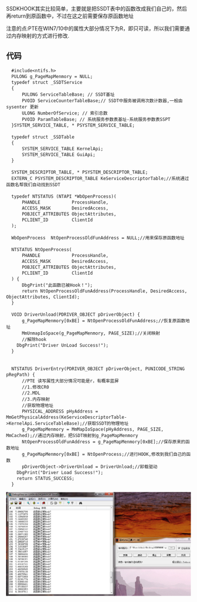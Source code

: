 SSDKHOOK其实比较简单，主要就是把SSDT表中的函数改成我们自己的，然后再return到原函数中，不过在这之前需要保存原函数地址

注意的点:PTE在WIN7/10中的属性大部分情况下为R，即只可读，所以我们需要通过内存映射的方式进行修改.

代码
---

      #include<ntifs.h>
      PULONG g_PageMapMenmory = NULL;
      typedef struct _SSDTService
      {
          PULONG ServiceTableBase; // SSDT基址
          PVOID ServiceCounterTableBase;// SSDT中服务被调用次数计数器,一般由sysenter 更新
          ULONG NumberOfService; // 索引总数
          PVOID ParamTableBase; // 系统服务参数表基址-系统服务参数表SSPT
      }SYSTEM_SERVICE_TABLE, * PSYSTEM_SERVICE_TABLE;

      typedef struct _SSDTable
      {
          SYSTEM_SERVICE_TABLE KernelApi; 
          SYSTEM_SERVICE_TABLE GuiApi;  
      }

      SYSTEM_DESCRIPTOR_TABLE, * PSYSTEM_DESCRIPTOR_TABLE;
      EXTERN_C PSYSTEM_DESCRIPTOR_TABLE KeServiceDescriptorTable;//系统通过函数名帮我们自动找到SSDT

      typedef NTSTATUS (NTAPI *WbOpenProcess)(
          PHANDLE            ProcessHandle,
          ACCESS_MASK        DesiredAccess,
          POBJECT_ATTRIBUTES ObjectAttributes,
          PCLIENT_ID         ClientId
      );

      WbOpenProcess  NtOpenProcessOldFunAddress = NULL;//用来保存原函数地址

      NTSTATUS NtOpenProcess(
          PHANDLE            ProcessHandle,
          ACCESS_MASK        DesiredAccess,
          POBJECT_ATTRIBUTES ObjectAttributes,
          PCLIENT_ID         ClientId
      ) {
          DbgPrint("此函数已被Hook！");
          return NtOpenProcessOldFunAddress(ProcessHandle, DesiredAccess, ObjectAttributes, ClientId);
      }

      VOID DriverUnload(PDRIVER_OBJECT pDriverObject) {
          g_PageMapMenmory[0xBE] = NtOpenProcessOldFunAddress;//恢复原函数地址
          MmUnmapIoSpace(g_PageMapMenmory, PAGE_SIZE);//关闭映射
          //解除hook   
        DbgPrint("Driver UnLoad Success!");
      }


      NTSTATUS DriverEntry(PDRIVER_OBJECT pDriverObject, PUNICODE_STRING pRegPath) {
          //PTE 读写属性大部分情况可能是r，有概率蓝屏
          //1.修改CR0
          //2.MDL
          //3.内存映射
          //获取物理地址
          PHYSICAL_ADDRESS pHyAddress = MmGetPhysicalAddress(KeServiceDescriptorTable->KernelApi.ServiceTableBase);//获取SSDT的物理地址
          g_PageMapMenmory = MmMapIoSpace(pHyAddress, PAGE_SIZE, MmCached);//通过内存映射，把SSDT映射到g_PageMapMenmory
          NtOpenProcessOldFunAddress = g_PageMapMenmory[0xBE];//保存原来的函数地址
          g_PageMapMenmory[0xBE] = NtOpenProcess;//进行HOOK,修改到我们自己的函数
          pDriverObject->DriverUnload = DriverUnload;//卸载驱动
        DbgPrint("Driver Load Success!");
        return STATUS_SUCCESS;
      }


![](https://raw.githubusercontent.com/Whitebird0/tuchuang/main/QQ%E6%88%AA%E5%9B%BE20211212225117.png)
